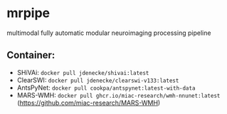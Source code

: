 # mrpipe
multimodal fully automatic modular neuroimaging processing pipeline 




## Container:

 - SHiVAi: `docker pull jdenecke/shivai:latest`
 - ClearSWI: `docker pull jdenecke/clearswi-v133:latest`
 - AntsPyNet: `docker pull cookpa/antspynet:latest-with-data`
 - MARS-WMH: `docker pull ghcr.io/miac-research/wmh-nnunet:latest` (https://github.com/miac-research/MARS-WMH)
